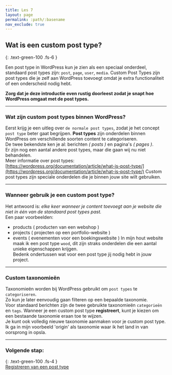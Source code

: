 ```yaml
---
title: Les 7
layout: page
permalink: :path/:basename
nav_exclude: true
---
```


## Wat is een custom post type?
{: .text-green-100 .fs-6 }

Een post type in WordPress kun je zien als een speciaal onderdeel, standaard post types zijn: `post`, `page`, `user`, `media`.
Custom Post Types zijn post types die je zelf aan WordPress toevoegt omdat je extra functionaliteit of een onderscheid nodig hebt. 

**Zorg dat je deze introductie even rustig doorleest zodat je snapt hoe WordPress omgaat met de post types.**

---
### Wat zijn custom post types binnen WordPress?
Eerst krijg je een uitleg over `de normale post types`, zodat je het concept `post type` beter gaat begrijpen.
**Post types** zijn onderdelen binnen WordPress om verschillende soorten content te categoriseren.  
De twee bekendste ken je al: berichten _( posts )_ en pagina's _( pages )_.  
Er zijn nog een aantal andere post types, maar die gaan wij nu niet behandelen.  
Meer informatie over post types: [https://wordpress.org/documentation/article/what-is-post-type/](https://wordpress.org/documentation/article/what-is-post-type/)
Custom post types zijn speciale onderdelen die je binnen jouw site wilt gebruiken.  

---
### Wanneer gebruik je een custom post type?
Het antwoord is: _elke keer wanneer je content toevoegt aan je website die niet in één van de standaard post types past._  
Een paar voorbeelden:
- products ( producten van een webshop )
- projects ( projecten op een portfolio-website )
- events ( evenementen voor een boekingswebsite )
In mijn hout website maak ik een post type `wood`, dit zijn straks onderdelen die een aantal unieke eigenschappen krijgen.  
Bedenk ondertussen wat voor een post type jij nodig hebt in jouw project.  

---
### Custom taxonomieën
Taxonomieën worden bij WordPress gebruikt om `post types` te `categoriseren`.  
Zo kun je later eenvoudig gaan filteren op een bepaalde taxonomie.  
Voor standaard berichten zijn de twee gebruikte taxonomieën `categorieën` en `tags`.
Wanneer je een custom post type **registreert**, kunt je kiezen om een bestaande taxonomie eraan toe te wijzen.  
Je kunt ook volledig nieuwe taxonomie aanmaken voor je custom post type.  
Ik ga in mijn voorbeeld 'origin' als taxonomie waar ik het land in van oorsprong in opsla.  

---
### Volgende stap:
{: .text-green-100 .fs-4 }  
[Registreren van een post type](register)
